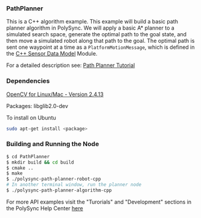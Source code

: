 ### PathPlanner

This is a C++ algorithm example.
This example will build a basic path planner algorithm in PolySync. We will apply a basic A\* planner to a simulated search space, generate the optimal path to the goal state, and then move a simulated robot along that path to the goal. The optimal path is sent one waypoint at a time as a `PlatformMotionMessage`, which is defined in the [C++ Sensor Data Model](http://polysync.github.io/Docs-2.0/#platformmotionmessage) Module.

For a detailed description see:  [Path Planner Tutorial](https://help.polysync.io/articles/tutorials-and-examples/tutorials/path-planner-tutorial/)

### Dependencies

[OpenCV for Linux/Mac - Version 2.4.13](https://github.com/Itseez/opencv/archive/2.4.13.zip)

Packages: libglib2.0-dev

To install on Ubuntu

```bash
sudo apt-get install <package>
```

### Building and Running the Node

```bash
$ cd PathPlanner 
$ mkdir build && cd build
$ cmake ..
$ make
$ ./polysync-path-planner-robot-cpp
# In another terminal window, run the planner node
$ ./polysync-path-planner-algorithm-cpp
```

For more API examples visit the "Turorials" and "Development" sections in the PolySync Help Center [here](https://help.polysync.io/articles/)